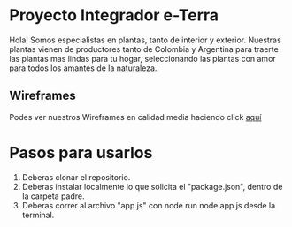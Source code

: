 # Proyecto Integrador e-Terra
Hola! Somos especialistas en plantas, tanto de interior y exterior. Nuestras plantas vienen de productores tanto de Colombia y Argentina para traerte las plantas mas lindas para tu hogar, seleccionando las plantas con amor para todos los amantes de la naturaleza.

## Wireframes
Podes ver nuestros Wireframes en calidad media haciendo click [aquí](https://drive.google.com/drive/folders/1kYVnWeOyp1OJHze5wTfM4jjTg_oQXIn_?usp=share_link)


# Pasos para usarlos

1. Deberas clonar el repositorio.
2. Deberas instalar localmente lo que solicita el "package.json", dentro de la carpeta padre.
3. Deberas correr al archivo "app.js" con node  run node app.js desde la terminal.

